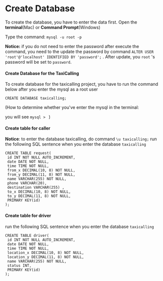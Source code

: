 # Create Database

To create the database, you have to enter the data first. Open the **terminal**(Mac) or **Command Prompt**(Windows)

Type the command: `mysql -u root -p` 

**Notice:** if you do not need to enter the password after execute the command, you need to the update the password by command `ALTER USER 'root'@'localhost' IDENTIFIED BY 'password';` . After update, you `root` 's password will be set to `password`.



#### Create Database for the TaxiCalling

To create database for the taxicalling project, you have to run the command below after you enter the mysql as a root user

`CREATE DATABASE taxicalling;`

(How to determine whether you've enter the mysql in the terminal:

you will see `mysql > ` )





#### Create table for caller
**Notice**: to enter the database taxicalling, do command `\u taxicalling;`
run the following SQL sentence when you enter the database `taxicalling`

```
CREATE TABLE request(
 id INT NOT NULL AUTO_INCREMENT,
 date DATE NOT NULL,
 time TIME NOT NULL,
 from_x DECIMAL(10, 8) NOT NULL,
 from_y DECIMAL(11, 8) NOT NULL,
 name VARCHAR(255) NOT NULL,
 phone VARCHAR(20),
 destination VARCHAR(255) ,
 to_x DECIMAL(10, 8) NOT NULL,
 to_y DECIMAL(11, 8) NOT NULL,
 PRIMARY KEY(id)
);

```



#### Create table for driver

run the following SQL sentence when you enter the database `taxicalling`

```
CREATE TABLE driver(
 id INT NOT NULL AUTO_INCREMENT,
 date DATE NOT NULL,
 time TIME NOT NULL,
 location_x DECIMAL(10, 8) NOT NULL,
 location_y DECIMAL(11, 8) NOT NULL,
 name VARCHAR(255) NOT NULL,
 status INT,
 PRIMARY KEY(id)
);
```



